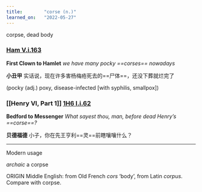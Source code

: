 ```yaml
---
title:        "corse (n.)"
learned_on:   "2022-05-27"
---
```


corpse, dead body

### [Ham V.i.163](https://www.shakespeareswords.com/Public/Play.aspx?Act=5&Scene=1&WorkId=2#119488) 

**First Clown to Hamlet** *we have many pocky ==corses== nowadays*

**小丑甲** 实话说，现在许多害杨梅疮死去的==尸体==，还没下葬就烂完了

(pocky (adj.) poxy, disease-infected \[with syphilis, smallpox\])

### [[Henry VI, Part 1]] [1H6 I.i.62](https://www.shakespeareswords.com/Public/Play.aspx?Act=1&Scene=1&WorkId=25#200947) 

**Bedford to Messenger** *What sayest thou, man, before dead Henry’s ==corse==?*

**贝德福德** 小子，你在先王亨利==灵==前瞎嚷嚷什么？

-----

Modern usage

*archaic* a corpse

ORIGIN Middle English: from Old French *cors* ‘body’, from Latin *corpus*. Compare with corpse.

